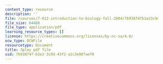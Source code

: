 ```yaml
---
content_type: resource
description: ''
file: /courses/7-012-introduction-to-biology-fall-2004/7b938747b1e23c9d43f2a2c3e00faef0_9WwJr2yrv2I.pdf
file_size: 64468
file_type: application/pdf
learning_resource_types: []
license: https://creativecommons.org/licenses/by-nc-sa/4.0/
ocw_type: OCWFile
resourcetype: Document
title: 3play pdf file
uid: 7b938747-b1e2-3c9d-43f2-a2c3e00faef0
---
```

